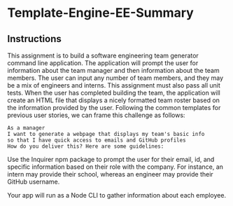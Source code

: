 # Template-Engine-EE-Summary

## Instructions

This assignment is to build a software engineering team generator command line application. The application will prompt the user for information about the team manager and then information about the team members. The user can input any number of team members, and they may be a mix of engineers and interns. This assignment must also pass all unit tests. When the user has completed building the team, the application will create an HTML file that displays a nicely formatted team roster based on the information provided by the user. Following the common templates for previous user stories, we can frame this challenge as follows:

```
As a manager
I want to generate a webpage that displays my team's basic info
so that I have quick access to emails and GitHub profiles
How do you deliver this? Here are some guidelines:
```

Use the Inquirer npm package to prompt the user for their email, id, and specific information based on their role with the company. For instance, an intern may provide their school, whereas an engineer may provide their GitHub username.

Your app will run as a Node CLI to gather information about each employee.
